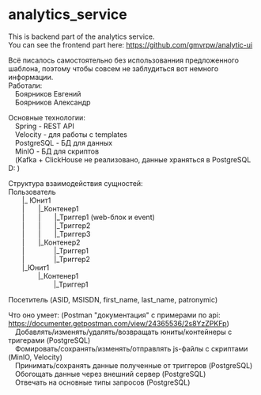 # analytics_service  
This is backend part of the analytics service.  
You can see the frontend part here: https://github.com/gmvrpw/analytic-ui  

Всё писалось самостоятельно без использованния предложенного шаблона, поэтому чтобы совсем не заблудиться вот немного информации.  
Работали:  
&emsp;Боярников Евгений  
&emsp;Боярников Александр
  
Основные технологии:  
&emsp;Spring - REST API  
&emsp;Velocity - для работы с templates  
&emsp;PostgreSQL - БД для данных   
&emsp;MinIO - БД для скриптов  
&emsp;(Kafka + ClickHouse не реализовано, данные храняться в PostgreSQL D: )  
  
Структура взаимодействия сущностей:    
Пользователь  
&emsp;&emsp;|_ Юнит1  
&emsp;&emsp;|&emsp;&emsp;|_Контенер1  
&emsp;&emsp;|&emsp;&emsp;|&emsp;&emsp;|_Триггер1 (web-блок и event)  
&emsp;&emsp;|&emsp;&emsp;|&emsp;&emsp;|_Триггер2  
&emsp;&emsp;|&emsp;&emsp;|&emsp;&emsp;|_Триггер3  
&emsp;&emsp;|&emsp;&emsp;|_Контенер2  
&emsp;&emsp;|&emsp;&emsp;&emsp;&emsp;&nbsp;|_Триггер1  
&emsp;&emsp;|&emsp;&emsp;&emsp;&emsp;&nbsp;|_Триггер2  
&emsp;&emsp;|_Юнит1  
&emsp;&emsp;&emsp;&emsp;&nbsp;|_Контенер1  
&emsp;&emsp;&emsp;&emsp;&emsp;&emsp;&nbsp;&nbsp;|_Триггер1  
  
Посетитель (ASID, MSISDN, first_name, last_name, patronymic)
  
Что оно умеет: (Postman "документация" с примерами по api: https://documenter.getpostman.com/view/24365536/2s8YzZPKFp)  
&emsp;Добавлять/изменять/удалять/возвращать юниты/контейнеры с тригерами (PostgreSQL)  
&emsp;Фомировать/сохранять/изменять/отправлять js-файлы с скриптами (MinIO, Velocity)  
&emsp;Принимать/сохранять данные полученные от триггеров (PostgreSQL)  
&emsp;Обогощать данные через внешний сервер (PostgreSQL)  
&emsp;Отвечать на основные типы запросов (PostgreSQL)  
